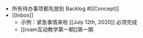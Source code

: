 - 所有待办事项都先放到 Backlog #[[Concept]]
- [[Inbox]]
    - 示例：紧急事情来啦 [[July 12th, 2020]] 必须完成
    - [[roam互动教学第一期]]第一期
